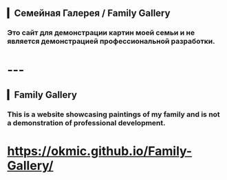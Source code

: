 ## ▎Семейная Галерея / Family Gallery

### Это сайт для демонстрации картин моей семьи и не является демонстрацией профессиональной разработки.

# ---

## ▎Family Gallery

### This is a website showcasing paintings of my family and is not a demonstration of professional development.

# https://okmic.github.io/Family-Gallery/
